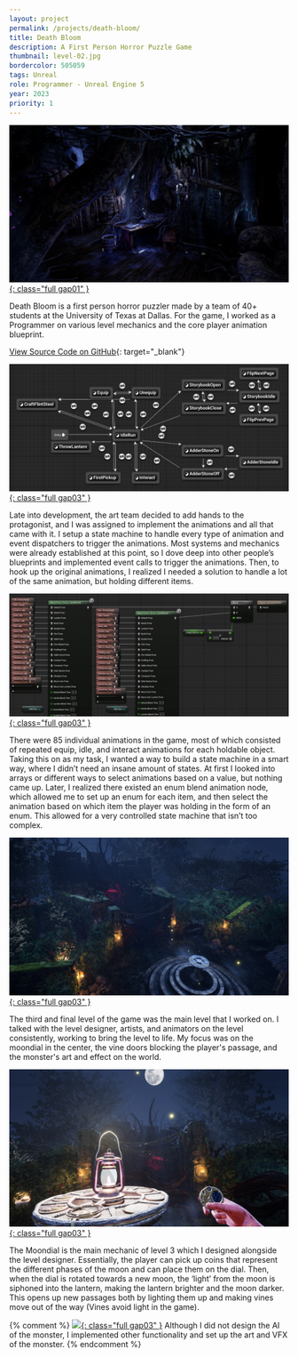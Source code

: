 ```yaml
---
layout: project
permalink: /projects/death-bloom/
title: Death Bloom
description: A First Person Horror Puzzle Game
thumbnail: level-02.jpg
bordercolor: 505059
tags: Unreal
role: Programmer - Unreal Engine 5
year: 2023
priority: 1
---
```


<a href="level-02.jpg" target="_blank">![](level-02.jpg){: class="full gap01" }</a>

Death Bloom is a first person horror puzzler made by a team of 40+ students at the University of Texas at Dallas. For the game, I worked as a Programmer on various level mechanics and the core player animation blueprint.

[View Source Code on GitHub](https://github.com/metalac190/GameLab_S23Game){: target="_blank"}

<a href="hands-state-machine.jpg" target="_blank">![](hands-state-machine.jpg){: class="full gap03" }</a>

Late into development, the art team decided to add hands to the protagonist, and I was assigned to implement the animations and all that came with it. I setup a state machine to handle every type of animation and event dispatchers to trigger the animations. Most systems and mechanics were already established at this point, so I dove deep into other people’s blueprints and implemented event calls to trigger the animations. Then, to hook up the original animations, I realized I needed a solution to handle a lot of the same animation, but holding different items.

<a href="hands-enum-blend.jpg" target="_blank">![](hands-enum-blend.jpg){: class="full gap03" }</a>

There were 85 individual animations in the game, most of which consisted of repeated equip, idle, and interact animations for each holdable object. Taking this on as my task, I wanted a way to build a state machine in a smart way, where I didn’t need an insane amount of states. At first I looked into arrays or different ways to select animations based on a value, but nothing came up. Later, I realized there existed an enum blend animation node, which allowed me to set up an enum for each item, and then select the animation based on which item the player was holding in the form of an enum. This allowed for a very controlled state machine that isn’t too complex.

<a href="level-03.jpg" target="_blank">![](level-03.jpg){: class="full gap03" }</a>

The third and final level of the game was the main level that I worked on. I talked with the level designer, artists, and animators on the level consistently, working to bring the level to life. My focus was on the moondial in the center, the vine doors blocking the player's passage, and the monster's art and effect on the world.

<a href="moondial.jpg" target="_blank">![](moondial.jpg){: class="full gap03" }</a>

The Moondial is the main mechanic of level 3 which I designed alongside the level designer. Essentially, the player can pick up coins that represent the different phases of the moon and can place them on the dial. Then, when the dial is rotated towards a new moon, the ‘light’ from the moon is siphoned into the lantern, making the lantern brighter and the moon darker. This opens up new passages both by lighting them up and making vines move out of the way (Vines avoid light in the game).

{% comment %}
<a href="arveado.jpg" target="_blank">![](arveado.jpg){: class="full gap03" }</a>
Although I did not design the AI of the monster, I implemented other functionality and set up the art and VFX of the monster.
{% endcomment %} 